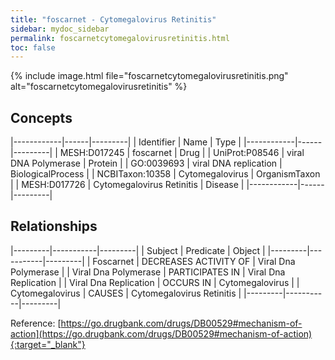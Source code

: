 ```yaml
---
title: "foscarnet - Cytomegalovirus Retinitis"
sidebar: mydoc_sidebar
permalink: foscarnetcytomegalovirusretinitis.html
toc: false 
---
```


{% include image.html file="foscarnetcytomegalovirusretinitis.png" alt="foscarnetcytomegalovirusretinitis" %}

## Concepts

|------------|------|---------|
| Identifier | Name | Type    |
|------------|------|---------|
| MESH:D017245 | foscarnet | Drug |
| UniProt:P08546 | viral DNA Polymerase | Protein |
| GO:0039693 | viral DNA replication | BiologicalProcess |
| NCBITaxon:10358 | Cytomegalovirus | OrganismTaxon |
| MESH:D017726 | Cytomegalovirus Retinitis | Disease |
|------------|------|---------|

## Relationships

|---------|-----------|---------|
| Subject | Predicate | Object  |
|---------|-----------|---------|
| Foscarnet | DECREASES ACTIVITY OF | Viral Dna Polymerase |
| Viral Dna Polymerase | PARTICIPATES IN | Viral Dna Replication |
| Viral Dna Replication | OCCURS IN | Cytomegalovirus |
| Cytomegalovirus | CAUSES | Cytomegalovirus Retinitis |
|---------|-----------|---------|

Reference: [https://go.drugbank.com/drugs/DB00529#mechanism-of-action](https://go.drugbank.com/drugs/DB00529#mechanism-of-action){:target="_blank"}